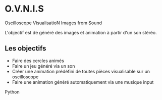# O.V.N.I.S

Oscilloscope VisualisatioN Images from Sound

L'objectif est de généré des images et animation à partir d'un son stéréo. 

## Les objectifs
- Faire des cercles animés
- Faire un jeu généré via un son
- Créer une animation prédéfini de toutes pièces visualisable sur un oscilloscope
- Faire une animation généré automatiquement via une musique input

Python
